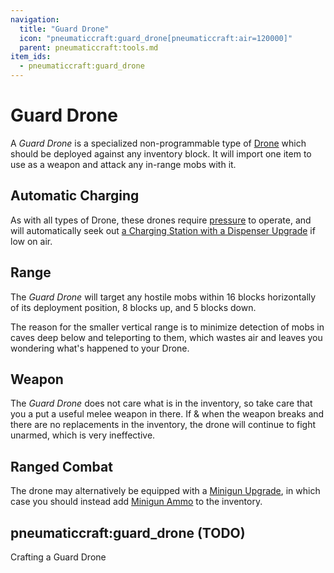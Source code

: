 ```yaml
---
navigation:
  title: "Guard Drone"
  icon: "pneumaticcraft:guard_drone[pneumaticcraft:air=120000]"
  parent: pneumaticcraft:tools.md
item_ids:
  - pneumaticcraft:guard_drone
---
```


# Guard Drone

A *Guard Drone* is a specialized non-programmable type of [Drone](./drone.md) which should be deployed against any inventory block. It will import one item to use as a weapon and attack any in-range mobs with it.

## Automatic Charging

<ItemImage id="pneumaticcraft:charging_station" />

As with all types of Drone, these drones require [pressure](../base_concepts/pressure.md) to operate, and will automatically seek out [a Charging Station with a Dispenser Upgrade](./drone.md#charging) if low on air.

## Range

The *Guard Drone* will target any hostile mobs within 16 blocks horizontally of its deployment position, 8 blocks up, and 5 blocks down.

The reason for the smaller vertical range is to minimize detection of mobs in caves deep below and teleporting to them, which wastes air and leaves you wondering what's happened to your Drone.

## Weapon

<ItemImage id="minecraft:netherite_sword" />

The *Guard Drone* does not care what is in the inventory, so take care that you a put a useful melee weapon in there. If & when the weapon breaks and there are no replacements in the inventory, the drone will continue to fight unarmed, which is very ineffective.

## Ranged Combat

<ItemImage id="pneumaticcraft:minigun_upgrade" />

The drone may alternatively be equipped with a [Minigun Upgrade](../base_concepts/upgrades.md#minigun), in which case you should instead add [Minigun Ammo](./minigun_ammo.md) to the inventory.

## pneumaticcraft:guard_drone (TODO)

<GameScene zoom={4}>
  <Entity id="pneumaticcraft:guard_drone" y={-0.3} />
</GameScene>

Crafting a Guard Drone

<Recipe id="pneumaticcraft:guard_drone" />

